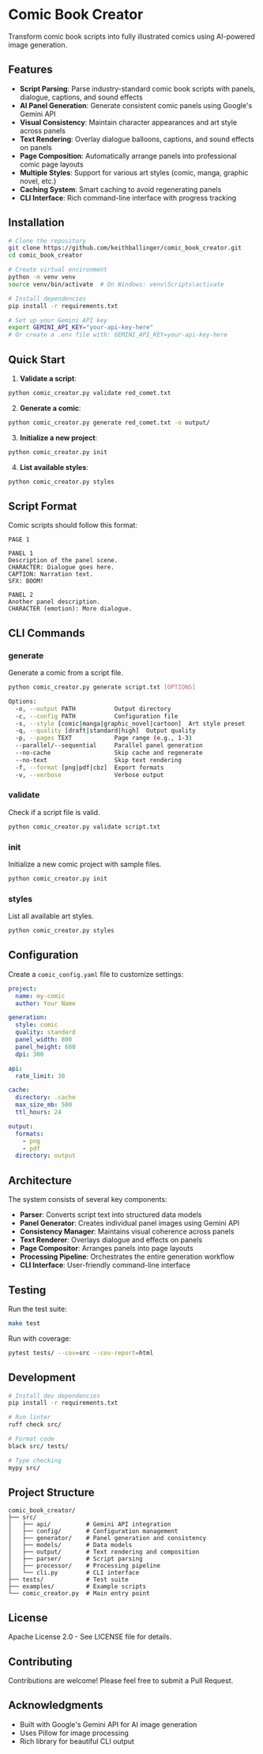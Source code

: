 # Comic Book Creator

Transform comic book scripts into fully illustrated comics using AI-powered image generation.

## Features

- **Script Parsing**: Parse industry-standard comic book scripts with panels, dialogue, captions, and sound effects
- **AI Panel Generation**: Generate consistent comic panels using Google's Gemini API
- **Visual Consistency**: Maintain character appearances and art style across panels
- **Text Rendering**: Overlay dialogue balloons, captions, and sound effects on panels
- **Page Composition**: Automatically arrange panels into professional comic page layouts
- **Multiple Styles**: Support for various art styles (comic, manga, graphic novel, etc.)
- **Caching System**: Smart caching to avoid regenerating panels
- **CLI Interface**: Rich command-line interface with progress tracking

## Installation

```bash
# Clone the repository
git clone https://github.com/keithballinger/comic_book_creator.git
cd comic_book_creator

# Create virtual environment
python -m venv venv
source venv/bin/activate  # On Windows: venv\Scripts\activate

# Install dependencies
pip install -r requirements.txt

# Set up your Gemini API key
export GEMINI_API_KEY="your-api-key-here"
# Or create a .env file with: GEMINI_API_KEY=your-api-key-here
```

## Quick Start

1. **Validate a script**:
```bash
python comic_creator.py validate red_comet.txt
```

2. **Generate a comic**:
```bash
python comic_creator.py generate red_comet.txt -o output/
```

3. **Initialize a new project**:
```bash
python comic_creator.py init
```

4. **List available styles**:
```bash
python comic_creator.py styles
```

## Script Format

Comic scripts should follow this format:

```
PAGE 1

PANEL 1
Description of the panel scene.
CHARACTER: Dialogue goes here.
CAPTION: Narration text.
SFX: BOOM!

PANEL 2
Another panel description.
CHARACTER (emotion): More dialogue.
```

## CLI Commands

### generate
Generate a comic from a script file.

```bash
python comic_creator.py generate script.txt [OPTIONS]

Options:
  -o, --output PATH           Output directory
  -c, --config PATH           Configuration file
  -s, --style [comic|manga|graphic_novel|cartoon]  Art style preset
  -q, --quality [draft|standard|high]  Output quality
  -p, --pages TEXT            Page range (e.g., 1-3)
  --parallel/--sequential     Parallel panel generation
  --no-cache                  Skip cache and regenerate
  --no-text                   Skip text rendering
  -f, --format [png|pdf|cbz]  Export formats
  -v, --verbose               Verbose output
```

### validate
Check if a script file is valid.

```bash
python comic_creator.py validate script.txt
```

### init
Initialize a new comic project with sample files.

```bash
python comic_creator.py init
```

### styles
List all available art styles.

```bash
python comic_creator.py styles
```

## Configuration

Create a `comic_config.yaml` file to customize settings:

```yaml
project:
  name: my-comic
  author: Your Name

generation:
  style: comic
  quality: standard
  panel_width: 800
  panel_height: 600
  dpi: 300

api:
  rate_limit: 30

cache:
  directory: .cache
  max_size_mb: 500
  ttl_hours: 24

output:
  formats:
    - png
    - pdf
  directory: output
```

## Architecture

The system consists of several key components:

- **Parser**: Converts script text into structured data models
- **Panel Generator**: Creates individual panel images using Gemini API
- **Consistency Manager**: Maintains visual coherence across panels
- **Text Renderer**: Overlays dialogue and effects on panels
- **Page Compositor**: Arranges panels into page layouts
- **Processing Pipeline**: Orchestrates the entire generation workflow
- **CLI Interface**: User-friendly command-line interface

## Testing

Run the test suite:

```bash
make test
```

Run with coverage:

```bash
pytest tests/ --cov=src --cov-report=html
```

## Development

```bash
# Install dev dependencies
pip install -r requirements.txt

# Run linter
ruff check src/

# Format code
black src/ tests/

# Type checking
mypy src/
```

## Project Structure

```
comic_book_creator/
├── src/
│   ├── api/          # Gemini API integration
│   ├── config/       # Configuration management
│   ├── generator/    # Panel generation and consistency
│   ├── models/       # Data models
│   ├── output/       # Text rendering and composition
│   ├── parser/       # Script parsing
│   ├── processor/    # Processing pipeline
│   └── cli.py        # CLI interface
├── tests/            # Test suite
├── examples/         # Example scripts
└── comic_creator.py  # Main entry point
```

## License

Apache License 2.0 - See LICENSE file for details.

## Contributing

Contributions are welcome! Please feel free to submit a Pull Request.

## Acknowledgments

- Built with Google's Gemini API for AI image generation
- Uses Pillow for image processing
- Rich library for beautiful CLI output